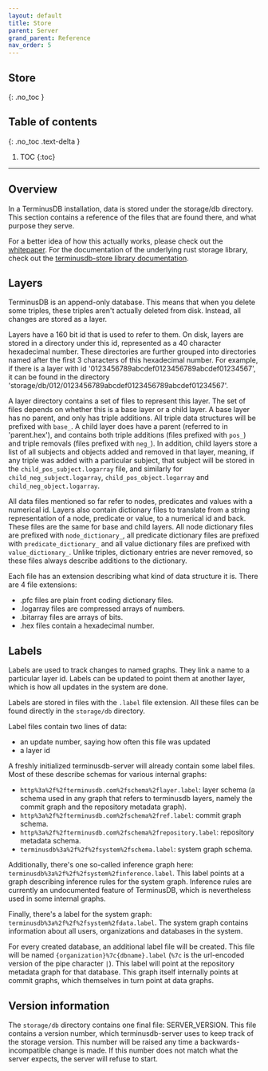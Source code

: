 ```yaml
---
layout: default
title: Store
parent: Server
grand_parent: Reference
nav_order: 5
---
```


## Store
{: .no_toc }

## Table of contents
{: .no_toc .text-delta }

1. TOC
{:toc}

---

## Overview

In a TerminusDB installation, data is stored under the storage/db directory. This section contains a reference of the files that are found there, and what purpose they serve.

For a better idea of how this actually works, please check out the [whitepaper](https://github.com/terminusdb/terminusdb-server/raw/master/docs/whitepaper/terminusdb.pdf). For the documentation of the underlying rust storage library, check out the [terminusdb-store library documentation](https://docs.rs/crate/terminus-store/).

## Layers
TerminusDB is an append-only database. This means that when you delete some triples, these triples aren't actually deleted from disk. Instead, all changes are stored as a layer.

Layers have a 160 bit id that is used to refer to them. On disk, layers are stored in a directory under this id, represented as a 40 character hexadecimal number. These directories are further grouped into directories named after the first 3 characters of this hexadecimal number. For example, if there is a layer with id '0123456789abcdef0123456789abcdef01234567', it can be found in the directory 'storage/db/012/0123456789abcdef0123456789abcdef01234567'.

A layer directory contains a set of files to represent this layer. The set of files depends on whether this is a base layer or a child layer. A base layer has no parent, and only has triple additions. All triple data structures will be prefixed with `base_`. A child layer does have a parent (referred to in 'parent.hex'), and contains both triple additions (files prefixed with `pos_`) and triple removals (files prefixed with `neg_`). In addition, child layers store a list of all subjects and objects added and removed in that layer, meaning, if any triple was added with a particular subject, that subject will be stored in the `child_pos_subject.logarray` file, and similarly for `child_neg_subject.logarray`, `child_pos_object.logarray` and `child_neg_object.logarray`.

All data files mentioned so far refer to nodes, predicates and values with a numerical id. Layers also contain dictionary files to translate from a string representation of a node, predicate or value, to a numerical id and back. These files are the same for base and child layers. All node dictionary files are prefixed with `node_dictionary_`, all predicate dictionary files are prefixed with `predicate_dictionary_` and all value dictionary files are prefixed with `value_dictionary_`. Unlike triples, dictionary entries are never removed, so these files always describe additions to the dictionary.

Each file has an extension describing what kind of data structure it is. There are 4 file extensions:
- .pfc files are plain front coding dictionary files.
- .logarray files are compressed arrays of numbers.
- .bitarray files are arrays of bits.
- .hex files contain a hexadecimal number.

## Labels

Labels are used to track changes to named graphs. They link a name to a particular layer id. Labels can be updated to point them at another layer, which is how all updates in the system are done.

Labels are stored in files with the `.label` file extension. All these files can be found directly in the `storage/db` directory.

Label files contain two lines of data:
- an update number, saying how often this file was updated
- a layer id

A freshly initialized terminusdb-server will already contain some label files. Most of these describe schemas for various internal graphs:
- `http%3a%2f%2fterminusdb.com%2fschema%2flayer.label`: layer schema (a schema used in any graph that refers to terminusdb layers, namely the commit graph and the repository metadata graph).
- `http%3a%2f%2fterminusdb.com%2fschema%2fref.label`: commit graph schema.
- `http%3a%2f%2fterminusdb.com%2fschema%2frepository.label`: repository metadata schema.
- `terminusdb%3a%2f%2f%2fsystem%2fschema.label`: system graph schema.

Additionally, there's one so-called inference graph here: `terminusdb%3a%2f%2f%2fsystem%2finference.label`. This label points at a graph describing inference rules for the system graph. Inference rules are currently an undocumented feature of TerminusDB, which is nevertheless used in some internal graphs.

Finally, there's a label for the system graph: `terminusdb%3a%2f%2f%2fsystem%2fdata.label`. The system graph contains information about all users, organizations and databases in the system.

For every created database, an additional label file will be created. This file will be named `{organization}%7c{dbname}.label` (`%7c` is the url-encoded version of the pipe character `|`). This label will point at the repository metadata graph for that database. This graph itself internally points at commit graphs, which themselves in turn point at data graphs.

## Version information

The `storage/db` directory contains one final file: SERVER_VERSION. This file contains a version number, which terminusdb-server uses to keep track of the storage version. This number will be raised any time a backwards-incompatible change is made. If this number does not match what the server expects, the server will refuse to start.
